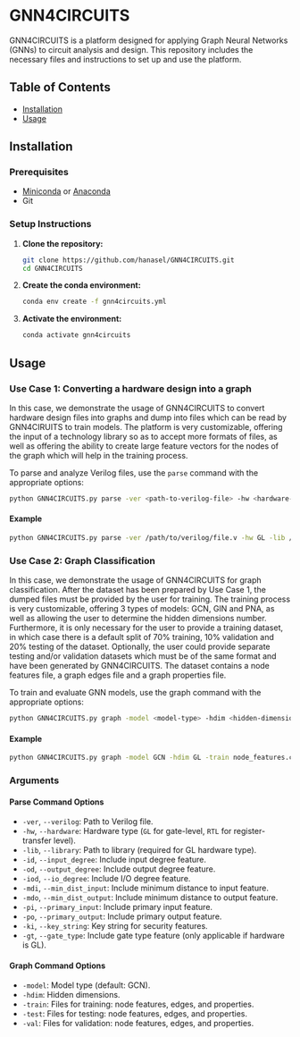 # GNN4CIRCUITS

GNN4CIRCUITS is a platform designed for applying Graph Neural Networks (GNNs) to circuit analysis and design. This repository includes the necessary files and instructions to set up and use the platform.

## Table of Contents

- [Installation](#installation)
- [Usage](#usage)

## Installation

### Prerequisites

- [Miniconda](https://docs.conda.io/en/latest/miniconda.html) or [Anaconda](https://www.anaconda.com/products/distribution)
- Git

### Setup Instructions

1. **Clone the repository:**

    ```bash
    git clone https://github.com/hanasel/GNN4CIRCUITS.git
    cd GNN4CIRCUITS
    ```

2. **Create the conda environment:**

    ```bash
    conda env create -f gnn4circuits.yml
    ```

3. **Activate the environment:**

    ```bash
    conda activate gnn4circuits
    ```

## Usage

### Use Case 1: Converting a hardware design into a graph

In this case, we demonstrate the usage of GNN4CIRCUITS to convert hardware design files into graphs and dump into files which can be read by GNN4CIRUITS to train models. The platform is very customizable, offering the input of a technology library so as to accept more formats of files, as well as offering the ability to create large feature vectors for the nodes of the graph which will help in the training process.

To parse and analyze Verilog files, use the `parse` command with the appropriate options:

```bash
python GNN4CIRCUITS.py parse -ver <path-to-verilog-file> -hw <hardware-type> [-lib <path-to-library>] [optional-parameters]
```

#### Example
```bash
python GNN4CIRCUITS.py parse -ver /path/to/verilog/file.v -hw GL -lib /path/to/library.v -id -od -iod -mdi -mdo -pi -po -gt
```

### Use Case 2: Graph Classification

In this case, we demonstrate the usage of GNN4CIRCUITS for graph classification. After the dataset has been prepared by Use Case 1, the dumped files must be provided by the user for training. The training process is very customizable, offering 3 types of models: GCN, GIN and PNA, as well as allowing the user to determine the hidden dimensions number. Furthermore, it is only necessary for the user to provide a training dataset, in which case there is a default split of 70% training, 10% validation and 20% testing of the dataset. Optionally, the user could provide separate testing and/or validation datasets which must be of the same format and have been generated by GNN4CIRCUITS.
The dataset contains a node features file, a graph edges file and a graph properties file.

To train and evaluate GNN models, use the graph command with the appropriate options:

```bash
python GNN4CIRCUITS.py graph -model <model-type> -hdim <hidden-dimensions> -train <node-features-file> <edges-file> <properties-file> [-test <node-features-file> <edges-file> <properties-file>] [-val <node-features-file> <edges-file> <properties-file>]
```

#### Example
```bash
python GNN4CIRCUITS.py graph -model GCN -hdim GL -train node_features.csv graph_edges.csv graph_properties.csv
```

### Arguments 
#### Parse Command Options

* `-ver`, `--verilog`: Path to Verilog file.
* `-hw`, `--hardware`: Hardware type (`GL` for gate-level, `RTL` for register-transfer level).
* `-lib`, `--library`: Path to library (required for GL hardware type).
* `-id`, `--input_degree`: Include input degree feature.
* `-od`, `--output_degree`: Include output degree feature.
* `-iod`, `--io_degree`: Include I/O degree feature.
* `-mdi`, `--min_dist_input`: Include minimum distance to input feature.
* `-mdo`, `--min_dist_output`: Include minimum distance to output feature.
* `-pi`, `--primary_input`: Include primary input feature.
* `-po`, `--primary_output`: Include primary output feature.
* `-ki`, `--key_string`: Key string for security features.
* `-gt`, `--gate_type`: Include gate type feature (only applicable if hardware is GL).

#### Graph Command Options 
* `-model`: Model type (default: GCN).
* `-hdim`: Hidden dimensions.
* `-train`: Files for training: node features, edges, and properties.
* `-test`: Files for testing: node features, edges, and properties.
* `-val`: Files for validation: node features, edges, and properties.
